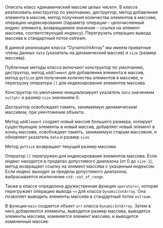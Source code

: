 Описать класс «динамический массив целых чисел». В классе реализовать 
конструктор по умолчанию, деструктор, метод добавления элемента в массив,
метод получения количества элементов в массиве, операцию индексирования 
(параметр операции – целочисленный индекс элемента, возвращаемое значение –
ссылка на элемент массива, соответствующий индексу). Перегрузить операцию
вывода массива в стандартный поток ostream.

 В данной реализации класса "DynamicIntArray" мы имеем приватные члены данных `data` (указатель на динамический массив) и `size` (размер массива).

Публичные методы класса включают конструктор по умолчанию, деструктор, метод `addElement` для добавления элемента в массив, метод `getSize` для получения количества элементов в массиве, и перегрузку оператора `[]` для индексирования элементов массива.

Конструктор по умолчанию инициализирует указатель `data` значением `nullptr` и размер `size` значением 0.

Деструктор освобождает память, занимаемую динамическим массивом, при уничтожении объекта.

Метод `addElement` создает новый массив большего размера, копирует существующие элементы в новый массив, добавляет новый элемент в конец массива, освобождает память, занимаемую старым массивом, и обновляет указатель `data` и размер `size`.

Метод `getSize` возвращает текущий размер массива.

Оператор `[]` перегружен для индексирования элементов массива. Если индекс находится в пределах допустимого диапазона (от 0 до `size-1`), метод возвращает ссылку на элемент массива с указанным индексом. Если индекс выходит за пределы допустимого диапазона, выбрасывается исключение `std::out_of_range`.

Также в классе определена дружественная функция `operator<<`, которая перегружает операцию вывода `<<` для класса `DynamicIntArray`. Она позволяет выводить элементы массива в стандартный поток `ostream`.

В функции `main` создается объект `arr` класса `DynamicIntArray`. Затем в него добавляются элементы, выводится размер массива, выводятся элементы массива, изменяется элемент массива, и выводится измененный массив.

